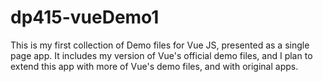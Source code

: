 # dp415-vueDemo1
This is my first collection of Demo files for Vue JS, presented as a single page app. It includes my version of Vue's official demo files, and I plan to extend this app with more of Vue's demo files, and with original apps.

